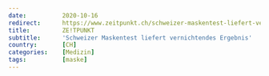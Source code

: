 ```yaml
---
date:          2020-10-16
redirect:      https://www.zeitpunkt.ch/schweizer-maskentest-liefert-vernichtendes-ergebnis
title:         ZE!TPUNKT
subtitle:      'Schweizer Maskentest liefert vernichtendes Ergebnis'
country:       [CH]
categories:    [Medizin]
tags:          [maske]
---
```

